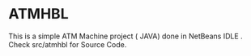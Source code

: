 # ATMHBL
This is a simple ATM Machine project ( JAVA)  done in NetBeans IDLE . Check src/atmhbl for Source Code.

